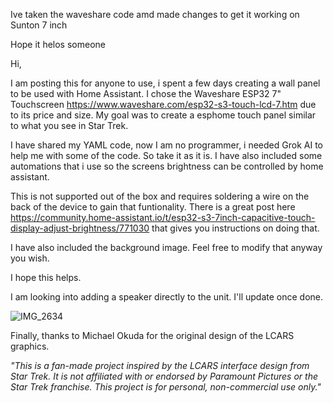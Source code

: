 Ive taken the waveshare code amd made changes to get it working on Sunton 7 inch 

Hope it helos someone 

Hi,


I am posting this for anyone to use, i spent a few days creating a wall panel to be used with Home Assistant.  I chose the Waveshare ESP32 7" Touchscreen https://www.waveshare.com/esp32-s3-touch-lcd-7.htm due to its price and size.  My goal was to create a esphome touch panel similar to what you see in Star Trek.  

I have shared my YAML code, now I am no programmer, i needed Grok AI to help me with some of the code.  So take it as it is.  I have also included some automations that i use so the screens brightness can be controlled by home assistant.

This is not supported out of the box and requires soldering a wire on the back of the device to gain that funtionality.  There is a great post here https://community.home-assistant.io/t/esp32-s3-7inch-capacitive-touch-display-adjust-brightness/771030 that gives you instructions on doing that.

I have also included the background image.  Feel free to modify that anyway you wish.

I hope this helps.

I am looking into adding a speaker directly to the unit.  I'll update once done.


![IMG_2634](https://github.com/user-attachments/assets/d3923220-90f8-4204-a73b-9c8f3d54d1b9)

Finally, thanks to Michael Okuda for the original design of the LCARS graphics.

 *"This is a fan-made project inspired by the LCARS interface design from Star Trek. It is not affiliated with or endorsed by Paramount Pictures or the Star Trek franchise. This project is for personal, non-commercial use only."*  
